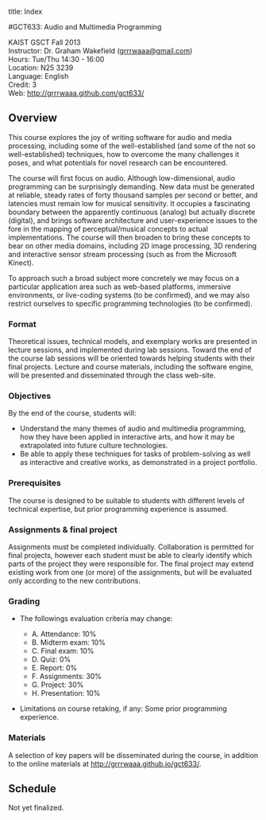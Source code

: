 title: Index


#GCT633: Audio and Multimedia Programming

KAIST GSCT Fall 2013  
Instructor: Dr. Graham Wakefield ([grrrwaaa@gmail.com](http://www.grahamwakefield.net))  
Hours: Tue/Thu 14:30 - 16:00  
Location: N25 3239  
Language: English   
Credit: 3  
Web: http://grrrwaaa.github.com/gct633/

## Overview

This course explores the joy of writing software for audio and media processing, including some of the well-established (and some of the not so well-established) techniques, how to overcome the many challenges it poses, and what potentials for novel research can be encountered.

The course will first focus on audio. Although low-dimensional, audio programming can be surprisingly demanding. New data must be generated at reliable, steady rates of forty thousand samples per second or better, and latencies must remain low for musical sensitivity. It occupies a fascinating boundary between the apparently continuous (analog) but actually discrete (digital), and brings software architecture and user-experience issues to the fore in the mapping of perceptual/musical concepts to actual implementations. The course will then broaden to bring these concepts to bear on other media domains, including 2D image processing, 3D rendering and interactive sensor stream processing (such as from the Microsoft Kinect).

To approach such a broad subject more concretely we may focus on a particular application area such as web-based platforms, immersive environments, or live-coding systems (to be confirmed), and we may also restrict ourselves to specific programming technologies (to be confirmed). 

### Format

Theoretical issues, technical models, and exemplary works are presented in lecture sessions, and implemented during lab sessions. Toward the end of the course lab sessions will be oriented towards helping students with their final projects. Lecture and course materials, including the software engine, will be presented and disseminated through the class web-site.

### Objectives

By the end of the course, students will: 

* Understand the many themes of audio and multimedia programming, how they have been applied in interactive arts, and how it may be extrapolated into future culture technologies. 
* Be able to apply these techniques for tasks of problem-solving as well as interactive and creative works, as demonstrated in a project portfolio.

### Prerequisites

The course is designed to be suitable to students with different levels of technical expertise, but prior programming experience is assumed.

### Assignments & final project

Assignments must be completed individually. Collaboration is permitted for final projects, however each student must be able to clearly identify which parts of the project they were responsible for. The final project may extend existing work from one (or more) of the assignments, but will be evaluated only according to the new contributions. 

### Grading

* The followings evaluation criteria may change:

	- A. Attendance:    10%
	- B. Midterm exam:  10%
	- C. Final exam:    10%
	- D. Quiz:          0%
	- E. Report:        0%
	- F. Assignments:   30%
	- G. Project:       30%
	- H. Presentation:  10% 

* Limitations on course retaking, if any: Some prior programming experience.

### Materials

A selection of key papers will be disseminated during the course, in addition to the online materials at http://grrrwaaa.github.io/gct633/.

## Schedule

Not yet finalized.
